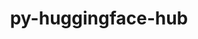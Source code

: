 ---
title: "py-huggingface-hub"
layout: cache
categories: [package, develop-2024-02-25]
meta: {"versions": ["0.19.4"], "compilers": ["apple-clang@=15.0.0", "gcc@=11.4.0"], "oss": ["ubuntu22.04", "ventura"], "platforms": ["darwin", "linux"], "targets": ["aarch64", "x86_64_v3"], "stacks": ["ml-darwin-aarch64-mps", "ml-linux-x86_64-cpu", "ml-linux-x86_64-cuda", "ml-linux-x86_64-rocm", "root"], "num_specs": 4, "num_specs_by_stack": {"root": 4, "ml-darwin-aarch64-mps": 2, "ml-linux-x86_64-cuda": 2, "ml-linux-x86_64-cpu": 2, "ml-linux-x86_64-rocm": 1}}
spec_details: [{"hash": "neklevpregomko7w7htob7z54rgkfsqt", "compiler": "apple-clang@=15.0.0", "versions": ["0.19.4"], "os": "ventura", "platform": "darwin", "target": "aarch64", "variants": ["build_system=python_pip", "~cli"], "stacks": ["root", "ml-darwin-aarch64-mps"], "size": "-", "tarball": "https://binaries.spack.io/develop-2024-02-25/build_cache/darwin-ventura-aarch64/apple-clang-15.0.0/py-huggingface-hub-0.19.4/darwin-ventura-aarch64-apple-clang-15.0.0-py-huggingface-hub-0.19.4-neklevpregomko7w7htob7z54rgkfsqt.spack"}, {"hash": "khroflyh7gs2i7qbduik5sauc4o3e7xk", "compiler": "apple-clang@=15.0.0", "versions": ["0.19.4"], "os": "ventura", "platform": "darwin", "target": "aarch64", "variants": ["build_system=python_pip", "~cli"], "stacks": ["root", "ml-darwin-aarch64-mps"], "size": "-", "tarball": "https://binaries.spack.io/develop-2024-02-25/build_cache/darwin-ventura-aarch64/apple-clang-15.0.0/py-huggingface-hub-0.19.4/darwin-ventura-aarch64-apple-clang-15.0.0-py-huggingface-hub-0.19.4-khroflyh7gs2i7qbduik5sauc4o3e7xk.spack"}, {"hash": "6co6zl5vbu3hd3vs5cu2w7io2y7zqtlh", "compiler": "gcc@=11.4.0", "versions": ["0.19.4"], "os": "ubuntu22.04", "platform": "linux", "target": "x86_64_v3", "variants": ["build_system=python_pip", "~cli"], "stacks": ["root", "ml-linux-x86_64-cuda", "ml-linux-x86_64-cpu"], "size": "-", "tarball": "https://binaries.spack.io/develop-2024-02-25/build_cache/linux-ubuntu22.04-x86_64_v3/gcc-11.4.0/py-huggingface-hub-0.19.4/linux-ubuntu22.04-x86_64_v3-gcc-11.4.0-py-huggingface-hub-0.19.4-6co6zl5vbu3hd3vs5cu2w7io2y7zqtlh.spack"}, {"hash": "4asg2z7qqfsw7y3t7etauucdgafl74h5", "compiler": "gcc@=11.4.0", "versions": ["0.19.4"], "os": "ubuntu22.04", "platform": "linux", "target": "x86_64_v3", "variants": ["build_system=python_pip", "~cli"], "stacks": ["root", "ml-linux-x86_64-cuda", "ml-linux-x86_64-rocm", "ml-linux-x86_64-cpu"], "size": "-", "tarball": "https://binaries.spack.io/develop-2024-02-25/build_cache/linux-ubuntu22.04-x86_64_v3/gcc-11.4.0/py-huggingface-hub-0.19.4/linux-ubuntu22.04-x86_64_v3-gcc-11.4.0-py-huggingface-hub-0.19.4-4asg2z7qqfsw7y3t7etauucdgafl74h5.spack"}]
---